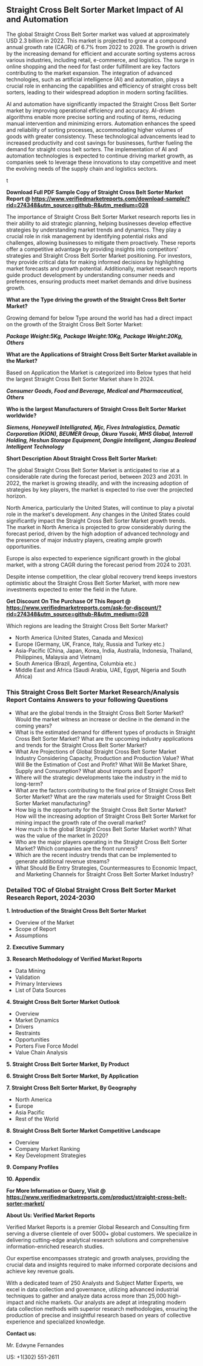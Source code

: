 <h2>Straight Cross Belt Sorter Market Impact of AI and Automation</h2><p>The global Straight Cross Belt Sorter market was valued at approximately USD 2.3 billion in 2022. This market is projected to grow at a compound annual growth rate (CAGR) of 6.7% from 2022 to 2028. The growth is driven by the increasing demand for efficient and accurate sorting systems across various industries, including retail, e-commerce, and logistics. The surge in online shopping and the need for fast order fulfillment are key factors contributing to the market expansion. The integration of advanced technologies, such as artificial intelligence (AI) and automation, plays a crucial role in enhancing the capabilities and efficiency of straight cross belt sorters, leading to their widespread adoption in modern sorting facilities.</p><p>AI and automation have significantly impacted the Straight Cross Belt Sorter market by improving operational efficiency and accuracy. AI-driven algorithms enable more precise sorting and routing of items, reducing manual intervention and minimizing errors. Automation enhances the speed and reliability of sorting processes, accommodating higher volumes of goods with greater consistency. These technological advancements lead to increased productivity and cost savings for businesses, further fueling the demand for straight cross belt sorters. The implementation of AI and automation technologies is expected to continue driving market growth, as companies seek to leverage these innovations to stay competitive and meet the evolving needs of the supply chain and logistics sectors.</p>t</p><p id="" class=""><strong>Download Full PDF Sample Copy of Straight Cross Belt Sorter Market Report @ <a href="https://www.verifiedmarketreports.com/download-sample/?rid=274348&utm_source=github-R&utm_medium=028" target="_blank">https://www.verifiedmarketreports.com/download-sample/?rid=274348&utm_source=github-R&utm_medium=028</a></strong></p><p>The importance of&nbsp;Straight Cross Belt Sorter Market research reports lies in their ability to aid strategic planning, helping businesses develop effective strategies by understanding market trends and dynamics. They play a crucial role in risk management by identifying potential risks and challenges, allowing businesses to mitigate them proactively. These reports offer a competitive advantage by providing insights into competitors' strategies and Straight Cross Belt Sorter Market positioning. For investors, they provide critical data for making informed decisions by highlighting market forecasts and growth potential. Additionally, market research reports guide product development by understanding consumer needs and preferences, ensuring products meet market demands and drive business growth.</p><p><strong>What are the&nbsp;Type driving the growth of the Straight Cross Belt Sorter Market?</strong></p><p id="" class="">Growing demand for below Type around the world has had a direct impact on the growth of the Straight Cross Belt Sorter Market:</p><em><strong>Package Weight:5Kg, Package Weight:10Kg, Package Weight:20Kg, Others</strong></em></p><strong>What are the&nbsp;Applications&nbsp;of Straight Cross Belt Sorter Market available in the Market?</strong></p><p id="" class="">Based on Application the Market is categorized into Below types that held the largest Straight Cross Belt Sorter Market share In 2024.</p><em><strong>Consumer Goods, Food and Beverage, Medical and Pharmaceutical, Others</strong></em></p><strong>Who is the largest Manufacturers of Straight Cross Belt Sorter Market worldwide?</strong></p><p><em><strong>Siemens, Honeywell Intelligrated, Mjc, Fives Intralogistics, Dematic Corporation (KION), BEUMER Group, Okura Yusoki, MHS Global, Interroll Holding, Heshun Storage Equipment, Dongjie Intelligent, Jiangsu Bealead Intelligent Technology</strong></em></p><p id="" class=""><strong>Short Description About Straight Cross Belt Sorter Market:</strong></p><p>The global Straight Cross Belt Sorter Market is anticipated to rise at a considerable rate during the forecast period, between 2023 and 2031. In 2022, the market is growing steadily, and with the increasing adoption of strategies by key players, the market is expected to rise over the projected horizon.</p><p>North America, particularly the United States, will continue to play a pivotal role in the market's development. Any changes in the United States could significantly impact the Straight Cross Belt Sorter Market growth trends. The market in North America is projected to grow considerably during the forecast period, driven by the high adoption of advanced technology and the presence of major industry players, creating ample growth opportunities.</p><p>Europe is also expected to experience significant growth in the global market, with a strong CAGR during the forecast period from 2024 to 2031.</p><p>Despite intense competition, the clear global recovery trend keeps investors optimistic about the Straight Cross Belt Sorter Market, with more new investments expected to enter the field in the future.</p><p id="" class=""><strong>Get Discount On The Purchase Of This Report @ <a href="https://www.verifiedmarketreports.com/ask-for-discount/?rid=274348&utm_source=github-R&utm_medium=028" target="_blank">https://www.verifiedmarketreports.com/ask-for-discount/?rid=274348&utm_source=github-R&utm_medium=028</a></strong></p>Which regions are leading the Straight Cross Belt Sorter Market?</p><ul><li>North America (United States, Canada and Mexico)</li><li>Europe (Germany, UK, France, Italy, Russia and Turkey etc.)</li><li>Asia-Pacific (China, Japan, Korea, India, Australia, Indonesia, Thailand, Philippines, Malaysia and Vietnam)</li><li>South America (Brazil, Argentina, Columbia etc.)</li><li>Middle East and Africa (Saudi Arabia, UAE, Egypt, Nigeria and South Africa)</li></ul><h3 id="" class="">This Straight Cross Belt Sorter Market Research/Analysis Report Contains Answers to your following Questions</h3><ul><li>What are the global trends in the Straight Cross Belt Sorter Market? Would the market witness an increase or decline in the demand in the coming years?</li><li>What is the estimated demand for different types of products in Straight Cross Belt Sorter Market? What are the upcoming industry applications and trends for the Straight Cross Belt Sorter Market?</li><li>What Are Projections of Global Straight Cross Belt Sorter Market Industry Considering Capacity, Production and Production Value? What Will Be the Estimation of Cost and Profit? What Will Be Market Share, Supply and Consumption? What about imports and Export?</li><li>Where will the strategic developments take the industry in the mid to long-term?</li><li>What are the factors contributing to the final price of Straight Cross Belt Sorter Market? What are the raw materials used for Straight Cross Belt Sorter Market manufacturing?</li><li>How big is the opportunity for the Straight Cross Belt Sorter Market? How will the increasing adoption of Straight Cross Belt Sorter Market for mining impact the growth rate of the overall market?</li><li>How much is the global Straight Cross Belt Sorter Market worth? What was the value of the market In 2020?</li><li>Who are the major players operating in the Straight Cross Belt Sorter Market? Which companies are the front runners?</li><li>Which are the recent industry trends that can be implemented to generate additional revenue streams?</li><li>What Should Be Entry Strategies, Countermeasures to Economic Impact, and Marketing Channels for Straight Cross Belt Sorter Market Industry?</li></ul><h3 id="" class="">Detailed TOC of Global Straight Cross Belt Sorter Market Research Report, 2024-2030</h3><p id="" class=""><strong>1. Introduction of the Straight Cross Belt Sorter Market</strong></p><ul><li>Overview of the Market</li><li>Scope of Report</li><li>Assumptions</li></ul><p id="" class=""><strong>2. Executive Summary</strong></p><p id="" class=""><strong>3. Research Methodology of Verified Market Reports</strong></p><ul><li>Data Mining</li><li>Validation</li><li>Primary Interviews</li><li>List of Data Sources</li></ul><p id="" class=""><strong>4. Straight Cross Belt Sorter Market Outlook</strong></p><ul><li>Overview</li><li>Market Dynamics</li><li>Drivers</li><li>Restraints</li><li>Opportunities</li><li>Porters Five Force Model</li><li>Value Chain Analysis</li></ul><p id="" class=""><strong>5. Straight Cross Belt Sorter Market, By Product</strong></p><p id="" class=""><strong>6. Straight Cross Belt Sorter Market, By Application</strong></p><p id="" class=""><strong>7. Straight Cross Belt Sorter Market, By Geography</strong></p><ul><li>North America</li><li>Europe</li><li>Asia Pacific</li><li>Rest of the World</li></ul><p id="" class=""><strong>8. Straight Cross Belt Sorter Market Competitive Landscape</strong></p><ul><li>Overview</li><li>Company Market Ranking</li><li>Key Development Strategies</li></ul><p id="" class=""><strong>9. Company Profiles</strong></p><p id="" class=""><strong>10. Appendix</strong></p><p id="" class=""><strong>For More Information or Query, Visit @ <a href="https://www.verifiedmarketreports.com/product/straight-cross-belt-sorter-market/" target="_blank">https://www.verifiedmarketreports.com/product/straight-cross-belt-sorter-market/</a></strong></p><p id="" class=""><strong>About Us: Verified Market Reports</strong></p><p id="" class="">Verified Market Reports is a premier Global Research and Consulting firm serving a diverse clientele of over 5000+ global customers. We specialize in delivering cutting-edge analytical research solutions and comprehensive information-enriched research studies.</p><p id="" class="">Our expertise encompasses strategic and growth analyses, providing the crucial data and insights required to make informed corporate decisions and achieve key revenue goals.</p><p id="" class="">With a dedicated team of 250 Analysts and Subject Matter Experts, we excel in data collection and governance, utilizing advanced industrial techniques to gather and analyze data across more than 25,000 high-impact and niche markets. Our analysts are adept at integrating modern data collection methods with superior research methodologies, ensuring the production of precise and insightful research based on years of collective experience and specialized knowledge.</p><p id="" class=""><strong>Contact us:</strong></p><p id="" class="">Mr. Edwyne Fernandes</p><p id="" class="">US: +1(302) 551-2611</p>